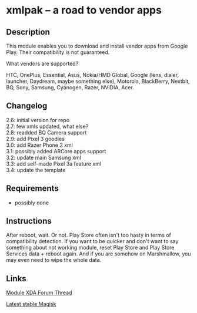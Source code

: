# **xmlpak – a road to vendor apps**
## Description
This module enables you to download and install vendor apps from Google Play. Their compatibility is not guaranteed.

What vendors are supported?

HTC, OnePlus, Essential, Asus, Nokia/HMD Global, Google (lens, dialer, launcher, Daydream, maybe something else), Motorola, BlackBerry, Nextbit, BQ, Sony, Samsung, Cyanogen, Razer, NVIDIA, Acer.
## Changelog
2.6: initial version for repo  
2.7: few xmls updated, what else?  
2.8: readded BQ Camera support  
2.9: add Pixel 3 goodies  
3.0: add Razer Phone 2 xml  
3.1: possibly added ARCore apps support  
3.2: update main Samsung xml  
3.3: add self-made Pixel 3a feature xml  
3.4: update the template  
## Requirements  
- possibly none  
## Instructions  
After reboot, wait. Or not. Play Store often isn't too hasty in terms of compatibility detection. If you want to be quicker and don't want to say something about not working module, reset Play Store and Play Store Services data + reboot again. And if you are somehow on Marshmallow, you may even need to wipe the whole data.
## Links
[Module XDA Forum Thread](https://forum.xda-developers.com/apps/magisk/module-xmlpak-install-vendor-apps-t3701604 "Module official XDA thread")

[Latest stable Magisk](https://forum.xda-developers.com/apps/magisk/official-magisk-v7-universal-systemless-t3473445)


